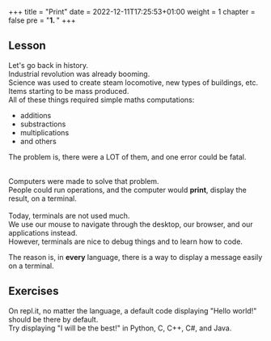 +++
title = "Print"
date = 2022-12-11T17:25:53+01:00
weight = 1
chapter = false
pre = "<b>1. </b>"
+++

## Lesson

Let's go back in history.\
Industrial revolution was already booming.\
Science was used to create steam locomotive, new types of buildings, etc.\
Items starting to be mass produced.\
All of these things required simple maths computations:
- additions
- substractions
- multiplications
- and others

The problem is, there were a LOT of them, and one error could be fatal.

\
Computers were made to solve that problem.\
People could run operations, and the computer would **print**, display the result, on a terminal.\
\
Today, terminals are not used much.\
We use our mouse to navigate through the desktop, our browser, and our applications instead.\
However, terminals are nice to debug things and to learn how to code.

The reason is, in **every** language, there is a way to display a message easily on a terminal.

## Exercises

On repl.it, no matter the language, a default code displaying "Hello world!" should be there by default.\
Try displaying "I will be the best!" in Python, C, C++, C#, and Java.

